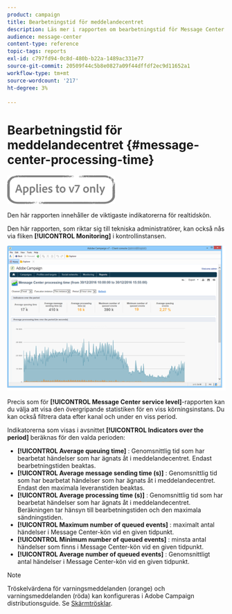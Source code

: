 ```yaml
---
product: campaign
title: Bearbetningstid för meddelandecentret
description: Läs mer i rapporten om bearbetningstid för Message Center.
audience: message-center
content-type: reference
topic-tags: reports
exl-id: c797fd94-0c8d-480b-b22a-1489ac331e77
source-git-commit: 20509f44c5b8e0827a09f44dffdf2ec9d11652a1
workflow-type: tm+mt
source-wordcount: '217'
ht-degree: 3%

---
```


# Bearbetningstid för meddelandecentret {#message-center-processing-time}

![](../../assets/v7-only.svg)

Den här rapporten innehåller de viktigaste indikatorerna för realtidskön.

Den här rapporten, som riktar sig till tekniska administratörer, kan också nås via fliken **[!UICONTROL Monitoring]** i kontrollinstansen.

![](assets/mc_reports_2.png)

Precis som för **[!UICONTROL Message Center service level]**-rapporten kan du välja att visa den övergripande statistiken för en viss körningsinstans. Du kan också filtrera data efter kanal och under en viss period.

Indikatorerna som visas i avsnittet **[!UICONTROL Indicators over the period]** beräknas för den valda perioden:

* **[!UICONTROL Average queuing time]** : Genomsnittlig tid som har bearbetat händelser som har ägnats åt i meddelandecentret. Endast bearbetningstiden beaktas.
* **[!UICONTROL Average message sending time (s)]** : Genomsnittlig tid som har bearbetat händelser som har ägnats åt i meddelandecentret. Endast den maximala leveranstiden beaktas.
* **[!UICONTROL Average processing time (s)]** : Genomsnittlig tid som har bearbetat händelser som har ägnats åt i meddelandecentret. Beräkningen tar hänsyn till bearbetningstiden och den maximala sändningstiden.
* **[!UICONTROL Maximum number of queued events]** : maximalt antal händelser i Message Center-kön vid en given tidpunkt.
* **[!UICONTROL Minimum number of queued events]** : minsta antal händelser som finns i Message Center-kön vid en given tidpunkt.
* **[!UICONTROL Average number of queued events]** : Genomsnittligt antal händelser i Message Center-kön vid en given tidpunkt.

>[!NOTE]
>
>Tröskelvärdena för varningsmeddelanden (orange) och varningsmeddelanden (röda) kan konfigureras i Adobe Campaign distributionsguide. Se [Skärmtrösklar](../../message-center/using/additional-configurations.md#monitoring-thresholds).
